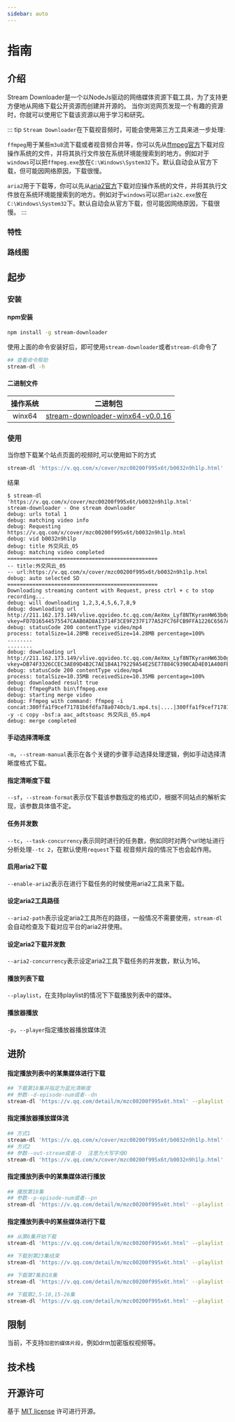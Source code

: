 ```yaml
---
sidebar: auto
---
```


# 指南
## 介绍
Stream Downloader是一个以NodeJs驱动的网络媒体资源下载工具，为了支持更方便地从网络下载公开资源而创建并开源的。
当你浏览网页发现一个有趣的资源时，你就可以使用它下载该资源以用于学习和研究。

::: tip
`Stream Downloader`在下载视音频时，可能会使用第三方工具来进一步处理:

`ffmpeg`用于某些`m3u8`流下载或者视音频合并等，你可以先从[ffmpeg官方](https://www.ffmpeg.org/download.html)下载对应操作系统的文件，并将其执行文件放在系统环境能搜索到的地方。例如对于`windows`可以把`ffmpeg.exe`放在`C:\Windows\System32`下。默认自动会从官方下载，但可能因网络原因，下载很慢。

`aria2`用于下载等，你可以先从[aria2官方](https://github.com/aria2/aria2/releases)下载对应操作系统的文件，并将其执行文件放在系统环境能搜索到的地方。例如对于`windows`可以把`aria2c.exe`放在`C:\Windows\System32`下。默认自动会从官方下载，但可能因网络原因，下载很慢。
:::

### 特性
### 路线图
## 起步
### 安装
#### npm安装

```sh
npm install -g stream-downloader
```
使用上面的命令安装好后，即可使用`stream-downloader`或者`stream-dl`命令了
```sh
## 查看命令帮助
stream-dl -h
```
#### 二进制文件

|  操作系统  |         二进制包          |
| :----: | :-------------------: |
| winx64 |   [stream-downloader-winx64-v0.0.16](https://github.com/lunnlew/stream-downloader/releases/download/v0.0.16/stream-downloader-winx64.exe)   |

### 使用
当你想下载某个站点页面的视频时,可以使用如下的方式

```sh
stream-dl 'https://v.qq.com/x/cover/mzc00200f995x6t/b0032n9h1lp.html'
```
结果

	$ stream-dl 'https://v.qq.com/x/cover/mzc00200f995x6t/b0032n9h1lp.html'
	stream-downloader - One stream downloader
	debug: urls total 1
	debug: matching video info
	debug: Requesting https://v.qq.com/x/cover/mzc00200f995x6t/b0032n9h1lp.html
	debug: vid b0032n9h1lp
	debug: title 外交风云_05
	debug: matching video completed
	================================================
	-- title:外交风云_05
	-- url:https://v.qq.com/x/cover/mzc00200f995x6t/b0032n9h1lp.html
	debug: auto selected SD
	================================================
	Downloading streaming content with Request, press ctrl + c to stop recording...
	debug: will downloading 1,2,3,4,5,6,7,8,9
	debug: downloading url http://211.162.173.149/vlive.qqvideo.tc.qq.com/AeXmx_Lyf8NTKyranHW63b0gcNIqVYyXRNquS1JVP524/uwMROfz2r5zAoaQXGdGnC2dfKb8lyKS1sskNZcPDHZeE8qgJ/l00326604nv.p203.1.mp4?vkey=FD7D16544575547CAAB0AD8A13714F3CE9F237F177A52FC76FCB9FFA1226C6567AA28553FDE74B25EEBDFEC581D1E09F61537ACA7C2845A426633DECAB8088FF45FA8F9A277229D6F59FCF172F411CCA6A5B490888B0EA4AC1A7D27671F221B954631CB2B2E01D8ABF2E4BFE4ED973BA
	debug: statusCode 200 contentType video/mp4
	process: totalSize=14.28MB receivedSize=14.28MB percentage=100%
	........
	........
	debug: downloading url http://211.162.173.149/vlive.qqvideo.tc.qq.com/AeXmx_Lyf8NTKyranHW63b0gcNIqVYyXRNquS1JVP524/uwMROfz2r5zAoaQXGdGnC2dfKb8lyKS1sskNZcPDHZeE8qgJ/l00326604nv.p203.9.mp4?vkey=DB74F3326CCEC3AE09D4B2C7AE1B4A179229A54E25E77884C9390CAD4E01A408FBCF8F739A3CD2606DA8403D8A6A99AB23D861B670CFE1DCF330FA260168CAFC68B221920A14ED51BF3C1DA17412F2F41B13A8ADF5AF726280167ED7678F697D889E7DF8DE08D4DB9BA1C6A18074865D
	debug: statusCode 200 contentType video/mp4
	process: totalSize=10.35MB receivedSize=10.35MB percentage=100%
	debug: downloaded result true
	debug: ffmpegPath bin\ffmpeg.exe
	debug: starting merge video
	debug: Ffmpeg with command: ffmpeg -i concat:300ffa1f9cef71781b6fdfa78a0740cb/1.mp4.ts|....|300ffa1f9cef71781b6fdfa78a0740cb/9.mp4.ts -y -c copy -bsf:a aac_adtstoasc 外交风云_05.mp4
	debug: merge completed

#### 手动选择清晰度
`-m`，`--stream-manual`表示在各个关键的步骤手动选择处理逻辑，例如手动选择清晰度格式下载。
#### 指定清晰度下载
`--sf`，`--stream-format`表示仅下载该参数指定的格式ID，根据不同站点的解析实现，该参数具体值不定。
#### 任务并发数
`--tc`，`--task-concurrency`表示同时进行的任务数，例如同时对两个url地址进行分析处理`--tc 2`，在默认使用`request`下载
视音频片段的情况下也会起作用。
#### 启用aria2下载
`--enable-aria2`表示在进行下载任务的时候使用aria2工具来下载。
#### 设定aria2工具路径
`--aria2-path`表示设定aria2工具所在的路径，一般情况不需要使用，`stream-dl`会自动检查及下载对应平台的aria2并使用。
#### 设定aria2下载并发数
`--aria2-concurrency`表示设定aria2工具下载任务的并发数，默认为16。
#### 播放列表下载
`--playlist`，在支持playlist的情况下下载播放列表中的媒体。
#### 播放器播放
`-p`，`--player`指定播放器播放媒体流

## 进阶
#### 指定播放列表中的某集媒体进行下载
```sh
## 下载第10集并指定为蓝光清晰度
## 参数--d-episode-num或者--dn
stream-dl 'https://v.qq.com/detail/m/mzc00200f995x6t.html' --playlist --dn 10 --sf fhd
```
#### 指定播放器播放媒体流
```sh
## 方式1
stream-dl 'https://v.qq.com/x/cover/mzc00200f995x6t/b0032n9h1lp.html' -p vlc
## 方式2
## 参数--out-stream或者-O  注意为大写字母O
stream-dl 'https://v.qq.com/x/cover/mzc00200f995x6t/b0032n9h1lp.html' -O | vlc -
```
#### 指定播放列表中的某集媒体进行播放
```sh
## 播放第10集
## 参数--p-episode-num或者--pn
stream-dl 'https://v.qq.com/detail/m/mzc00200f995x6t.html' --playlist --pn 10 -p vlc
```
#### 指定播放列表中的某些媒体进行下载
```sh
## 从第6集开始下载
stream-dl 'https://v.qq.com/detail/m/mzc00200f995x6t.html' --playlist --ss 6
```
```sh
## 下载到第23集结束
stream-dl 'https://v.qq.com/detail/m/mzc00200f995x6t.html' --playlist --se 23
```
```sh
## 下载第7集到18集
stream-dl 'https://v.qq.com/detail/m/mzc00200f995x6t.html' --playlist --ss 7 --se 18
```
```sh
## 下载第2,5-10,15-26集
stream-dl 'https://v.qq.com/detail/m/mzc00200f995x6t.html' --playlist --sr 2,5-10,15-26
```

## 限制
当前，不支持`加密的媒体片段`，例如drm加密版权视频等。

## 技术栈

## 开源许可
基于 [MIT license](https://opensource.org/licenses/MIT) 许可进行开源。
